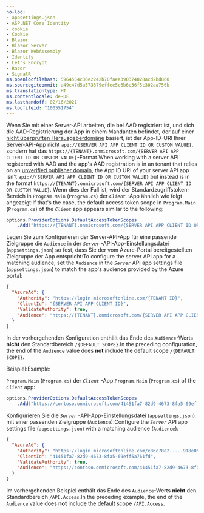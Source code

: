 ```yaml
---
no-loc:
- appsettings.json
- ASP.NET Core Identity
- cookie
- Cookie
- Blazor
- Blazor Server
- Blazor WebAssembly
- Identity
- Let's Encrypt
- Razor
- SignalR
ms.openlocfilehash: 5964554c36e2242b70faee390374828acd2bd860
ms.sourcegitcommit: a49c47d5a573379effee5c6b6e36f5c302aa756b
ms.translationtype: HT
ms.contentlocale: de-DE
ms.lasthandoff: 02/16/2021
ms.locfileid: "100551754"
---
```

<span data-ttu-id="19f6a-101">Wenn Sie mit einer Server-API arbeiten, die bei AAD registriert ist, und sich die AAD-Registrierung der App in einem Mandanten befindet, der auf einer [nicht überprüften Herausgeberdomäne](/azure/active-directory/develop/howto-configure-publisher-domain) basiert, ist der App-ID-URI Ihrer Server-API-App nicht `api://{SERVER API APP CLIENT ID OR CUSTOM VALUE}`, sondern hat das `https://{TENANT}.onmicrosoft.com/{SERVER API APP CLIENT ID OR CUSTOM VALUE}`-Format.</span><span class="sxs-lookup"><span data-stu-id="19f6a-101">When working with a server API registered with AAD and the app's AAD registration is in an tenant that relies on an [unverified publisher domain](/azure/active-directory/develop/howto-configure-publisher-domain), the App ID URI of your server API app isn't `api://{SERVER API APP CLIENT ID OR CUSTOM VALUE}` but instead is in the format `https://{TENANT}.onmicrosoft.com/{SERVER API APP CLIENT ID OR CUSTOM VALUE}`.</span></span> <span data-ttu-id="19f6a-102">Wenn dies der Fall ist, wird der Standardzugriffstoken-Bereich in `Program.Main` (`Program.cs`) der *`Client`* -App ähnlich wie folgt angezeigt:</span><span class="sxs-lookup"><span data-stu-id="19f6a-102">If that's the case, the default access token scope in `Program.Main` (`Program.cs`) of the *`Client`* app appears similar to the following:</span></span>

```csharp
options.ProviderOptions.DefaultAccessTokenScopes
    .Add("https://{TENANT}.onmicrosoft.com/{SERVER API APP CLIENT ID OR CUSTOM VALUE}/{DEFAULT SCOPE}");
```

<span data-ttu-id="19f6a-103">Legen Sie zum Konfigurieren der Server-API-App für eine passende Zielgruppe die `Audience` in der *`Server`* -API-App-Einstellungsdatei (`appsettings.json`) so fest, dass Sie der vom Azure-Portal bereitgestellten Zielgruppe der App entspricht:</span><span class="sxs-lookup"><span data-stu-id="19f6a-103">To configure the server API app for a matching audience, set the `Audience` in the *`Server`* API app settings file (`appsettings.json`) to match the app's audience provided by the Azure portal:</span></span>

```json
{
  "AzureAd": {
    "Authority": "https://login.microsoftonline.com/{TENANT ID}",
    "ClientId": "{SERVER API APP CLIENT ID}",
    "ValidateAuthority": true,
    "Audience": "https://{TENANT}.onmicrosoft.com/{SERVER API APP CLIENT ID OR CUSTOM VALUE}"
  }
}
```

<span data-ttu-id="19f6a-104">In der vorhergehenden Konfiguration enthält das Ende des `Audience`-Werts **nicht** den Standardbereich `/{DEFAULT SCOPE}`.</span><span class="sxs-lookup"><span data-stu-id="19f6a-104">In the preceding configuration, the end of the `Audience` value does **not** include the default scope `/{DEFAULT SCOPE}`.</span></span>

<span data-ttu-id="19f6a-105">Beispiel:</span><span class="sxs-lookup"><span data-stu-id="19f6a-105">Example:</span></span>

<span data-ttu-id="19f6a-106">`Program.Main` (`Program.cs`) der *`Client`* -App:</span><span class="sxs-lookup"><span data-stu-id="19f6a-106">`Program.Main` (`Program.cs`) of the *`Client`* app:</span></span>

```csharp
options.ProviderOptions.DefaultAccessTokenScopes
    .Add("https://contoso.onmicrosoft.com/41451fa7-82d9-4673-8fa5-69eff5a761fd/API.Access");
```

<span data-ttu-id="19f6a-107">Konfigurieren Sie die *`Server`* -API-App-Einstellungsdatei (`appsettings.json`) mit einer passenden Zielgruppe (`Audience`):</span><span class="sxs-lookup"><span data-stu-id="19f6a-107">Configure the *`Server`* API app settings file (`appsettings.json`) with a matching audience (`Audience`):</span></span>

```json
{
  "AzureAd": {
    "Authority": "https://login.microsoftonline.com/e86c78e2-...-918e0565a45e",
    "ClientId": "41451fa7-82d9-4673-8fa5-69eff5a761fd",
    "ValidateAuthority": true,
    "Audience": "https://contoso.onmicrosoft.com/41451fa7-82d9-4673-8fa5-69eff5a761fd"
  }
}
```

<span data-ttu-id="19f6a-108">Im vorhergehenden Beispiel enthält das Ende des `Audience`-Werts **nicht** den Standardbereich `/API.Access`.</span><span class="sxs-lookup"><span data-stu-id="19f6a-108">In the preceding example, the end of the `Audience` value does **not** include the default scope `/API.Access`.</span></span>
